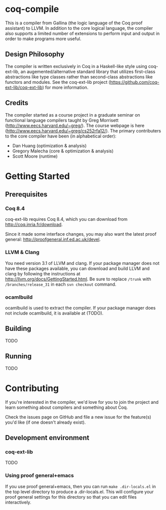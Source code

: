 # coq-compile ##########################################################

This is a compiler from Gallina (the logic language of the Coq proof
assistant) to LLVM. In addition to the core logical language, the
compiler also supports a limited number of extensions to perform input
and output in order to make programs more useful.

## Design Philosophy ###################################################

The compiler is written exclusively in Coq in a Haskell-like style
using coq-ext-lib, an augemented/alternative standard library that
utilizes first-class abstractions like type classes rather than
second-class abstractions like functors and modules.  See the
coq-ext-lib project (https://github.com/coq-ext-lib/coq-ext-lib) for
more information.

## Credits #############################################################

The compiler started as a course project in a graduate seminar on
functional language compilers taught by Greg Morrisett
(http://www.eecs.harvard.edu/~greg/). The course webpage is here
(http://www.eecs.harvard.edu/~greg/cs252rfa12/). The primary
contributers to the core compiler have been (in alphabetical order):

- Dan Huang (optimization & analysis)
- Gregory Malecha (core & optimization & analysis)
- Scott Moore (runtime)

# Getting Started ######################################################

## Prerequisites #######################################################

### Coq 8.4 ############################################################

coq-ext-lib requires Coq 8.4, which you can download from
http://coq.inria.fr/download.

Since it made some interface changes, you may also want the latest proof 
general:
   http://proofgeneral.inf.ed.ac.uk/devel.

### LLVM & Clang #######################################################

You need version 3.1 of LLVM and clang. If your package manager does not
have these packages available, you can download and build LLVM and clang
by following the instructions at http://llvm.org/docs/GettingStarted.html.
Be sure to replace `/trunk` with `/branches/release_31` in each `svn checkout` 
command.

### ocamlbuild #########################################################

ocamlbuild is used to extract the compiler. If your package manager does
not include ocamlbuild, it is available at (TODO).

## Building ############################################################

TODO

## Running #############################################################

TODO

# Contributing #########################################################

If you're interested in the compiler, we'd love for you to join the
project and learn something about compilers and something about Coq.

Check the issues page on GitHub and file a new issue for the feature(s)
you'd like (if one doesn't already exist). 

## Development environment #############################################

### coq-ext-lib ########################################################

TODO

### Using proof general+emacs ##########################################

If you use proof general+emacs, then you can run `make .dir-locals.el`
in the top level directory to produce a .dir-locals.el. This will 
configure your proof general settings for this directory so that you can 
edit files interactively.